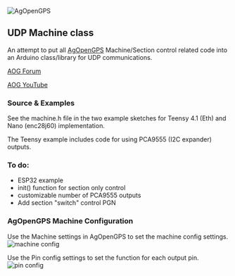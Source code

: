 ![AgOpenGPS](https://github.com/m-elias/AOG-Machine/blob/main/media/agopengps%20name%20logo.png)

## UDP Machine class

An attempt to put all [AgOpenGPS](https://github.com/farmerbriantee/AgOpenGPS/releases) Machine/Section control related code into an Arduino class/library for UDP communications.

[AOG Forum](https://discourse.agopengps.com/)

[AOG YouTube](https://youtube.com/@AgOpenGPS)

### Source & Examples
See the machine.h file in the two example sketches for Teensy 4.1 (Eth) and Nano (enc28j60) implementation.

The Teensy example includes code for using PCA9555 (I2C expander) outputs.

### To do:
- ESP32 example
- init() function for section only control
- customizable number of PCA9555 outputs
- Add section "switch" control PGN

### AgOpenGPS Machine Configuration
Use the Machine settings in AgOpenGPS to set the machine config settings.
![machine config](https://github.com/m-elias/AOG-Machine/blob/main/media/aog%20machine%20config.jpg)

Use the Pin config settings to set the function for each output pin.
![pin config](https://github.com/m-elias/AOG-Machine/blob/main/media/aog%20pin%20config.jpg)
